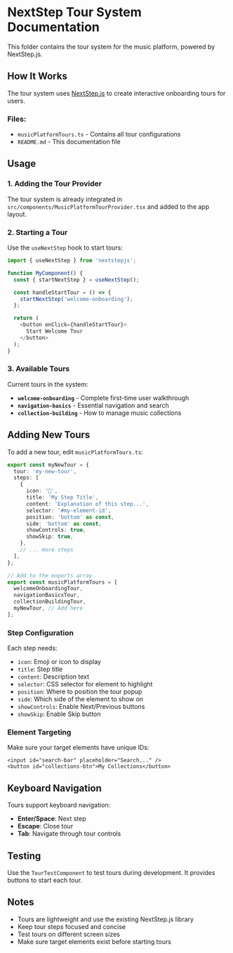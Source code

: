 # NextStep Tour System Documentation

This folder contains the tour system for the music platform, powered by NextStep.js.

## How It Works

The tour system uses [NextStep.js](https://nextstepjs.com/) to create interactive onboarding tours for users.

### Files:
- `musicPlatformTours.ts` - Contains all tour configurations
- `README.md` - This documentation file

## Usage

### 1. Adding the Tour Provider

The tour system is already integrated in `src/components/MusicPlatformTourProvider.tsx` and added to the app layout.

### 2. Starting a Tour

Use the `useNextStep` hook to start tours:

```typescript
import { useNextStep } from 'nextstepjs';

function MyComponent() {
  const { startNextStep } = useNextStep();

  const handleStartTour = () => {
    startNextStep('welcome-onboarding');
  };

  return (
    <button onClick={handleStartTour}>
      Start Welcome Tour
    </button>
  );
}
```

### 3. Available Tours

Current tours in the system:
- **`welcome-onboarding`** - Complete first-time user walkthrough
- **`navigation-basics`** - Essential navigation and search
- **`collection-building`** - How to manage music collections

## Adding New Tours

To add a new tour, edit `musicPlatformTours.ts`:

```typescript
export const myNewTour = {
  tour: 'my-new-tour',
  steps: [
    {
      icon: '🎵',
      title: 'My Step Title',
      content: 'Explanation of this step...',
      selector: '#my-element-id',
      position: 'bottom' as const,
      side: 'bottom' as const,
      showControls: true,
      showSkip: true,
    },
    // ... more steps
  ],
};

// Add to the exports array
export const musicPlatformTours = [
  welcomeOnboardingTour,
  navigationBasicsTour,
  collectionBuildingTour,
  myNewTour, // Add here
];
```

### Step Configuration

Each step needs:
- `icon`: Emoji or icon to display
- `title`: Step title
- `content`: Description text
- `selector`: CSS selector for element to highlight
- `position`: Where to position the tour popup
- `side`: Which side of the element to show on
- `showControls`: Enable Next/Previous buttons
- `showSkip`: Enable Skip button

### Element Targeting

Make sure your target elements have unique IDs:

```tsx
<input id="search-bar" placeholder="Search..." />
<button id="collections-btn">My Collections</button>
```

## Keyboard Navigation

Tours support keyboard navigation:
- **Enter/Space**: Next step
- **Escape**: Close tour
- **Tab**: Navigate through tour controls

## Testing

Use the `TourTestComponent` to test tours during development. It provides buttons to start each tour.

## Notes

- Tours are lightweight and use the existing NextStep.js library
- Keep tour steps focused and concise
- Test tours on different screen sizes
- Make sure target elements exist before starting tours 